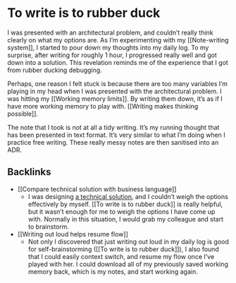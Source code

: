 # To write is to rubber duck
I was presented with an architectural problem, and couldn’t really think clearly on what my options are. As I’m experimenting with my [[Note-writing system]], I started to pour down my thoughts into my daily log. To my surprise, after writing for roughly 1 hour, I progressed really well and got down into a solution. This revelation reminds me of the experience that I got from rubber ducking debugging.

Perhaps, one reason I felt stuck is because there are too many variables I’m playing in my head when I was presented with the architectural problem. I was hitting my [[Working memory limits]]. By writing them down, it’s as if I have more working memory to play with. [[Writing makes thinking possible]].

The note that I took is not at all a tidy writing. It’s my running thought that has been presented in text format. It’s very similar to what I’m doing when I practice free writing. These really messy notes are then sanitised into an ADR.

## Backlinks
* [[Compare technical solution with business language]]
	* I was designing [a technical solution](https://www.upmo.dev/decisions/0008-introduce-aggregate-api.html), and I couldn’t weigh the options effectively by myself. [[To write is to rubber duck]] is really helpful, but it wasn’t enough for me to weigh the options I have come up with. Normally in this situation, I would grab my colleague and start to brainstorm.
* [[Writing out loud helps resume flow]]
	* Not only I discovered that just writing out loud in my daily log is good for self-brainstorming ([[To write is to rubber duck]]), I also found that I could easily context switch, and resume my flow once I’ve played with her. I could download all of my previously saved working memory back, which is my notes, and start working again.

<!-- #evergreen #writing -->

<!-- {BearID:2167C134-1623-498E-B67F-E1619A727D9E-1211-000031C0B3284F44} -->
